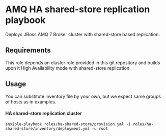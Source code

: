 AMQ HA shared-store replication playbook
=========

Deploys JBoss AMQ 7 Broker cluster with shared-store based replication.

Requirements
------------

This role depends on cluster role provided in this git repository and builds upon it
High Availability mode with shared-store replication.

Usage
-----
You can substitute inventory file by your own, but we expect same groups of hosts as in examples.

#### HA shared-store replication cluster
```ansible-playbook roles/ha-shared-store/provision.yml -i roles/ha-shared-store/inventory/deployment.yml -u root```
